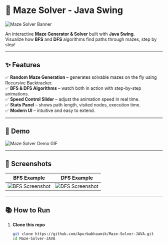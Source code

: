 # 🚀 Maze Solver - Java Swing

![Maze Solver Banner](https://user-images.githubusercontent.com/yourusername/your-screenshot.png)

An interactive **Maze Generator & Solver** built with **Java Swing**.  
Visualize how **BFS** and **DFS** algorithms find paths through mazes, step by step!

---

## ✨ Features

✅ **Random Maze Generation** – generates solvable mazes on the fly using Recursive Backtracker.  
✅ **BFS & DFS Algorithms** – watch both in action with step-by-step animations.  
✅ **Speed Control Slider** – adjust the animation speed in real time.  
✅ **Stats Panel** – shows path length, visited nodes, execution time.  
✅ **Modern UI** – intuitive and easy to extend.

---

## 🎥 Demo

![Maze Solver Demo GIF](https://user-images.githubusercontent.com/yourusername/maze-solver-demo.gif)

---

## 📸 Screenshots

| BFS Example | DFS Example |
|-------------|--------------|
| ![BFS Screenshot](https://user-images.githubusercontent.com/yourusername/bfs-screenshot.png) | ![DFS Screenshot](https://user-images.githubusercontent.com/yourusername/dfs-screenshot.png) |

---

## 📚 How to Run

1. **Clone this repo**
   ```bash
   git clone https://github.com/Apurbabhaumik/Maze-Solver-JAVA.git
   cd Maze-Solver-JAVA
